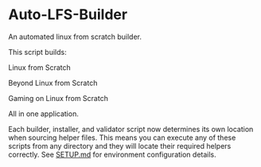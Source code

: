 # Auto-LFS-Builder

An automated linux from scratch builder.

This script builds:

Linux from Scratch

Beyond Linux from Scratch

Gaming on Linux from Scratch


All in one application.

Each builder, installer, and validator script now determines its own
location when sourcing helper files. This means you can execute any of
these scripts from any directory and they will locate their required
helpers correctly.
See [SETUP.md](SETUP.md) for environment configuration details.
